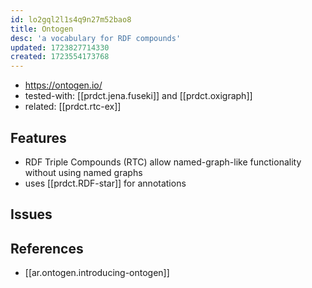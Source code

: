 ```yaml
---
id: lo2gql2l1s4q9n27m52bao8
title: Ontogen
desc: 'a vocabulary for RDF compounds'
updated: 1723827714330
created: 1723554173768
---
```


- https://ontogen.io/
- tested-with: [[prdct.jena.fuseki]] and [[prdct.oxigraph]]
- related: [[prdct.rtc-ex]]

## Features

- RDF Triple Compounds (RTC) allow named-graph-like functionality without using named graphs
- uses [[prdct.RDF-star]] for annotations

## Issues



## References

- [[ar.ontogen.introducing-ontogen]] 